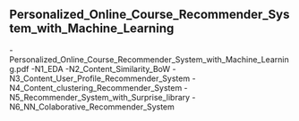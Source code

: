 ## Personalized_Online_Course_Recommender_System_with_Machine_Learning


-Personalized_Online_Course_Recommender_System_with_Machine_Learning.pdf
-N1_EDA
-N2_Content_Similarity_BoW
-N3_Content_User_Profile_Recommender_System
-N4_Content_clustering_Recommender_System
-N5_Recommender_System_with_Surprise_library
-N6_NN_Colaborative_Recommender_System
